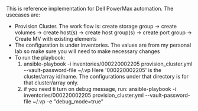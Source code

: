 This is reference implementation for Dell PowerMax automation. The usecases are:
- Provision Cluster. The work flow is: create storage group -> create volumes -> create host(s) -> create host group(s) -> create port group -> Create MV with existing elements
- The configuration is under inventories. The values are from my personal lab so make sure you will need to make necessary changes
- To run the playbook:
  1) ansible-playbook -i inventories/000220002205 provision_cluster.yml --vault-password-file ~/.vp
    Here '000220002205' is the cluster/array id/name. The configurations under that directory is for that cluster/array only.
  2) if you need ti turn on debug message, run: ansible-playbook -i inventories/000220002205 provision_cluster.yml --vault-password-file ~/.vp -e "debug_mode=true"

